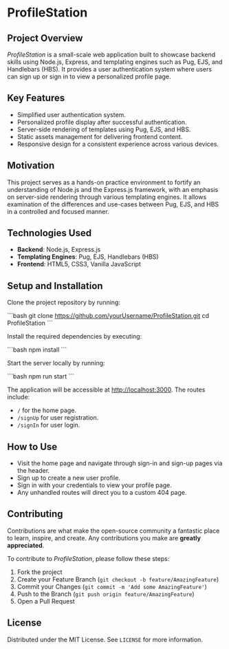 # ProfileStation

## Project Overview

_ProfileStation_ is a small-scale web application built to showcase backend skills using Node.js, Express, and templating engines such as Pug, EJS, and Handlebars (HBS). It provides a user authentication system where users can sign up or sign in to view a personalized profile page.

## Key Features

- Simplified user authentication system.
- Personalized profile display after successful authentication.
- Server-side rendering of templates using Pug, EJS, and HBS.
- Static assets management for delivering frontend content.
- Responsive design for a consistent experience across various devices.

## Motivation

This project serves as a hands-on practice environment to fortify an understanding of Node.js and the Express.js framework, with an emphasis on server-side rendering through various templating engines. It allows examination of the differences and use-cases between Pug, EJS, and HBS in a controlled and focused manner.

## Technologies Used

- **Backend**: Node.js, Express.js
- **Templating Engines**: Pug, EJS, Handlebars (HBS)
- **Frontend**: HTML5, CSS3, Vanilla JavaScript

## Setup and Installation

Clone the project repository by running:

\```bash
git clone https://github.com/yourUsername/ProfileStation.git
cd ProfileStation
\```

Install the required dependencies by executing:

\```bash
npm install
\```

Start the server locally by running:

\```bash
npm run start
\```

The application will be accessible at [http://localhost:3000](http://localhost:3000). The routes include:

- `/` for the home page.
- `/signUp` for user registration.
- `/signIn` for user login.

## How to Use

- Visit the home page and navigate through sign-in and sign-up pages via the header.
- Sign up to create a new user profile.
- Sign in with your credentials to view your profile page.
- Any unhandled routes will direct you to a custom 404 page.

## Contributing

Contributions are what make the open-source community a fantastic place to learn, inspire, and create. Any contributions you make are **greatly appreciated**.

To contribute to _ProfileStation_, please follow these steps:

1. Fork the project
2. Create your Feature Branch (`git checkout -b feature/AmazingFeature`)
3. Commit your Changes (`git commit -m 'Add some AmazingFeature'`)
4. Push to the Branch (`git push origin feature/AmazingFeature`)
5. Open a Pull Request

## License

Distributed under the MIT License. See `LICENSE` for more information.